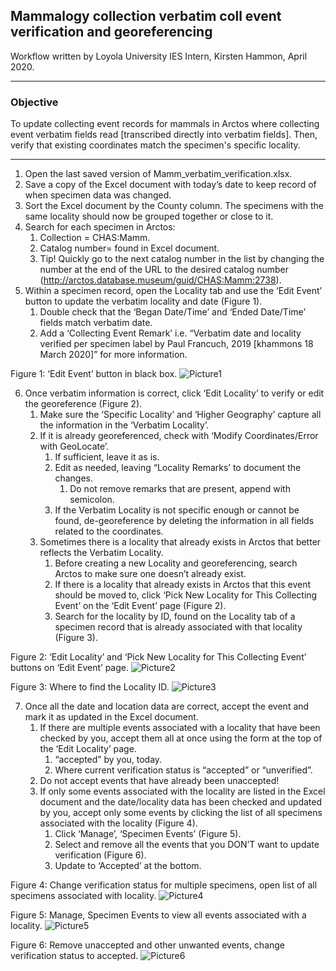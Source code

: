 ## Mammalogy collection verbatim coll event verification and georeferencing
Workflow written by Loyola University IES Intern, Kirsten Hammon, April 2020.
***
### Objective
To update collecting event records for mammals in Arctos where collecting event verbatim fields read [transcribed directly into verbatim fields]. Then, verify that existing coordinates match the specimen's specific locality.
***

1.	Open the last saved version of Mamm_verbatim_verification.xlsx.
2.	Save a copy of the Excel document with today’s date to keep record of when specimen data was changed.
3.	Sort the Excel document by the County column. The specimens with the same locality should now be grouped together or close to it. 
4.	Search for each specimen in Arctos:
    1.	Collection = CHAS:Mamm.
    1.	Catalog number= found in Excel document.
    1.	Tip! Quickly go to the next catalog number in the list by changing the number at the end of the URL to the desired catalog number
	(http://arctos.database.museum/guid/CHAS:Mamm:2738).
5.	Within a specimen record, open the Locality tab and use the ‘Edit Event’ button to update the verbatim locality and date (Figure 1).
    1.	Double check that the ‘Began Date/Time’ and ‘Ended Date/Time’ fields match verbatim date.
    1.	Add a ‘Collecting Event Remark’ i.e. “Verbatim date and locality verified per specimen label by Paul Francuch, 2019 [khammons 18 March 2020]” for more information.

Figure 1: ‘Edit Event’ button in black box.
![Picture1](https://user-images.githubusercontent.com/40321380/81742549-47321780-946e-11ea-94c4-7471c7626157.png)

6. Once verbatim information is correct, click ‘Edit Locality’ to verify or edit the georeference (Figure 2).
    1. Make sure the ‘Specific Locality’ and ‘Higher Geography’ capture all the information in the ‘Verbatim Locality’.
    1. If it is already georeferenced, check with ‘Modify Coordinates/Error with GeoLocate’.
        1. If sufficient, leave it as is.
        1. Edit as needed, leaving “Locality Remarks’ to document the changes.
            1. Do not remove remarks that are present, append with semicolon.
        1. If the Verbatim Locality is not specific enough or cannot be found, de-georeference by deleting the information in all fields related to the coordinates.
    1. Sometimes there is a locality that already exists in Arctos that better reflects the Verbatim Locality.
       1. Before creating a new Locality and georeferencing, search Arctos to make sure one doesn’t already exist.
       1. If there is a locality that already exists in Arctos that this event should be moved to, click ‘Pick New Locality for This Collecting Event’ on the ‘Edit Event’ page (Figure 2).
       1. Search for the locality by ID, found on the Locality tab of a specimen record that is already associated with that locality (Figure 3).

Figure 2: ‘Edit Locality’ and ‘Pick New Locality for This Collecting Event’ buttons on ‘Edit Event’ page.
![Picture2](https://user-images.githubusercontent.com/40321380/81742546-47321780-946e-11ea-9eb7-cfd52558fbad.png)

Figure 3: Where to find the Locality ID.
![Picture3](https://user-images.githubusercontent.com/40321380/81742544-46998100-946e-11ea-9379-872407a5b06c.png)


7. Once all the date and location data are correct, accept the event and mark it as updated in the Excel document.
    1. If there are multiple events associated with a locality that have been checked by you, accept them all at once using the form at the top of the ‘Edit Locality’ page.
       1. “accepted” by you, today.
       1. Where current verification status is “accepted” or “unverified”.
    1. Do not accept events that have already been unaccepted!
    1. If only some events associated with the locality are listed in the Excel document and the date/locality data has been checked and updated by you, accept only some events by clicking the list of all specimens associated with the locality (Figure 4).
       1. Click ‘Manage’, ‘Specimen Events’ (Figure 5).
       1. Select and remove all the events that you DON’T want to update verification (Figure 6).
       1. Update to ‘Accepted’ at the bottom.

Figure 4: Change verification status for multiple specimens, open list of all specimens associated with locality.
![Picture4](https://user-images.githubusercontent.com/40321380/81742543-46998100-946e-11ea-8cd6-219e0ef5ddb9.png)

Figure 5: Manage, Specimen Events to view all events associated with a locality.
![Picture5](https://user-images.githubusercontent.com/40321380/81742541-4600ea80-946e-11ea-8e42-29414022ca36.png)

Figure 6: Remove unaccepted and other unwanted events, change verification status to accepted.
![Picture6](https://user-images.githubusercontent.com/40321380/81742538-45685400-946e-11ea-89f7-6f0e011e4aec.png)
